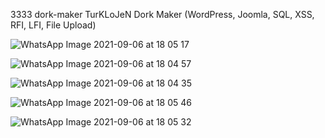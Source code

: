 3333 dork-maker
 TurKLoJeN Dork Maker  (WordPress, Joomla, SQL, XSS, RFI, LFI, File Upload)




![WhatsApp Image 2021-09-06 at 18 05 17](https://user-images.githubusercontent.com/32311900/132241690-02486f25-a355-4cc1-a9ae-2023711a908d.jpeg)


![WhatsApp Image 2021-09-06 at 18 04 57](https://user-images.githubusercontent.com/32311900/132241691-bf2cf23f-c527-42c3-8cf4-8389ef3439fa.jpeg)


![WhatsApp Image 2021-09-06 at 18 04 35](https://user-images.githubusercontent.com/32311900/132241692-9c984703-2b1a-4a2c-810c-aa99f7d2e11c.jpeg)


![WhatsApp Image 2021-09-06 at 18 05 46](https://user-images.githubusercontent.com/32311900/132241693-c84ce00f-679b-40c9-92d5-bdeddf7d9a55.jpeg)


![WhatsApp Image 2021-09-06 at 18 05 32](https://user-images.githubusercontent.com/32311900/132241694-1a7f7924-2fa2-45d1-a2e0-777560a844c6.jpeg)
